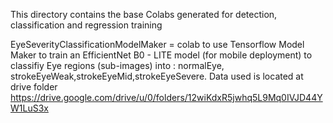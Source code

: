This directory contains the base Colabs generated for detection, classification and regression training


EyeSeverityClassificationModelMaker  = colab to use Tensorflow Model Maker to train an EfficientNet B0 - LITE model (for mobile deployment) to classifiy Eye regions (sub-images) into : normalEye, strokeEyeWeak,strokeEyeMid,strokeEyeSevere.   Data used is located at drive folder https://drive.google.com/drive/u/0/folders/12wiKdxR5jwhq5L9Mq0IVJD44YW1LuS3x 

